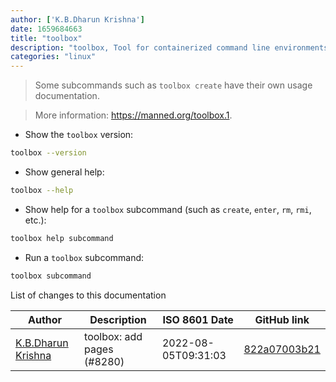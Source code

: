 ```yaml
---
author: ['K.B.Dharun Krishna']
date: 1659684663
title: "toolbox"
description: "toolbox, Tool for containerized command line environments on Linux."
categories: "linux"
---
```

> Some subcommands such as `toolbox create` have their own usage documentation.

> More information: <https://manned.org/toolbox.1>.

- Show the `toolbox` version:

```bash
toolbox --version
```

- Show general help:

```bash
toolbox --help
```

- Show help for a `toolbox` subcommand (such as `create`, `enter`, `rm`, `rmi`, etc.):

```bash
toolbox help subcommand
```

- Run a `toolbox` subcommand:

```bash
toolbox subcommand
```
List of changes to this documentation


Author | Description | ISO 8601 Date | GitHub link
------|-----|-----|-----
[K.B.Dharun Krishna](mailto:kbdharunkrishna@gmail.com) | toolbox: add pages (#8280) | 2022-08-05T09:31:03 | [822a07003b21](https://github.com/tldr-pages/tldr/commit/822a07003b21f3050e53a19a44d6149a1736a9fe)

